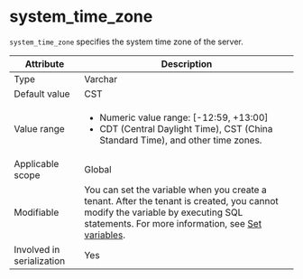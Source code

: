 # system_time_zone

`system_time_zone` specifies the system time zone of the server.

| **Attribute** | **Description** |
|---------|----------------------------------------------------------------------------------------------------------------------------------|
| Type | Varchar |
| Default value | CST |
| Value range | <ul><li> Numeric value range: \[-12:59, +13:00\]  </li> <li> CDT (Central Daylight Time), CST (China Standard Time), and other time zones.  </li> </ul> |
| Applicable scope | Global |
| Modifiable | You can set the variable when you create a tenant. After the tenant is created, you cannot modify the variable by executing SQL statements. For more information, see [Set variables](../../../200.system-management/200.configuration-management/300.set-variables.md).  |
| Involved in serialization | Yes |
